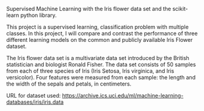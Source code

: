 Supervised Machine Learning with the Iris flower data set and the scikit-learn python library.

This project is a supervised learning, classification problem with multiple classes. In this project, I will compare and contrast the performance of three different learning models on the  common and publicly available Iris Flower dataset.

The Iris flower data set is a multivariate data set introduced by the British statistician and biologist Ronald Fisher.
The data set consists of 50 samples from each of three species of Iris (Iris Setosa, Iris virginica, and Iris versicolor). Four features were measured from each sample: the length and the width of the sepals and petals, in centimeters.

URL for dataset used:
https://archive.ics.uci.edu/ml/machine-learning-databases/iris/iris.data
